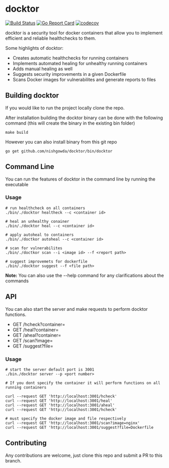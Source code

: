 # docktor

[![Build Status](https://travis-ci.com/nishgowda/docktor.svg?branch=master)](https://travis-ci.com/nishgowda/docktor)
[![Go Report Card](https://goreportcard.com/badge/github.com/nishgowda/docktor)](https://goreportcard.com/report/github.com/nishgowda/docktor)
[![codecov](https://codecov.io/gh/nishgowda/docktor/branch/master/graph/badge.svg?token=G4GHPU44W9)](https://codecov.io/gh/nishgowda/docktor)

docktor is a security tool for docker containers that allow you to implement efficient and reliable healthchecks to them.

Some highlights of docktor:
 - Creates automatic healthchecks for running containers
 - Implements automated healing for unhealthy running containers 
 - Adds manual healing as well
 - Suggests security improvements in a given Dockerfile
 - Scans Docker images for vulnerabilites and generate reports to files

## Building docktor
If you would like to run the project locally clone the repo. 

After installation building the docktor binary can be done with the following command (this will create the binary in the existing bin folder)
``` 
make build
```

However you can also install binary from this git repo
```
go get github.com/nishgowda/docktor/bin/docktor
```

## Command Line
You can run the features of docktor in the command line by running the executable
### Usage
```
# run healthcheck on all containers
./bin/./docktor healtheck --c <container id>

# heal an unhealthy conainer
./bin/./docktor heal --c <container id>

# apply autoheal to containers
./bin/./doctkor autoheal --c <container id>

# scan for vulnerabilites
./bin/./doctkor scan --i <image id> --f <report path>

# suggest improvemets for dockerfile
./bin/./docktor suggest --f <file path>
```
**Note:** You can also use the --help command for any clarifications about the commands

## API
You can also start the server and make requests to perform docktor functions.
 - GET /hcheck?container=
 - GET /heal?container= 
 - GET /aheal?container=
- GET /scan?image=
- GET /suggest?file=

### Usage
```
# start the server default port is 3001
./bin./docktor server --p <port number>

# If you dont specify the container it will perform functions on all running containers

curl --request GET 'http://localhost:3001/hcheck'
curl --request GET 'http://localhost:3001/heal'
curl --request GET 'http://localhost:3001/aheal'
curl --request GET 'http://localhost:3001/hcheck'

# must specify the docker image and file respectively 
curl --request GET 'http://localhost:3001/scan?image=nginx'
curl --request GET 'http://localhost:3001/suggest?file=Dockerfile
```

## Contributing
Any contributions are welcome, just clone this repo and submit a PR to this branch.